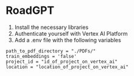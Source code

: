 # RoadGPT
1. Install the necessary libraries
2. Authenticate yourself with Vertex AI Platform
3. Add a .env file with the following variables
```
path_to_pdf_directory = "./PDFs/"
train_embeddings = 'false'
project_id = "id_of_project_on_vertex_ai"
location = "location_of_project_on_vertex_ai"
```
